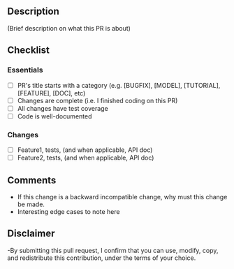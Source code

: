 ## Description ##
(Brief description on what this PR is about)

## Checklist ##
### Essentials ###
- [ ] PR's title starts with a category (e.g. [BUGFIX], [MODEL], [TUTORIAL], [FEATURE], [DOC], etc)
- [ ] Changes are complete (i.e. I finished coding on this PR)
- [ ] All changes have test coverage
- [ ] Code is well-documented

### Changes ###
- [ ] Feature1, tests, (and when applicable, API doc)
- [ ] Feature2, tests, (and when applicable, API doc)

## Comments ##
- If this change is a backward incompatible change, why must this change be made.
- Interesting edge cases to note here

## Disclaimer ##
-By submitting this pull request, I confirm that you can use, modify, copy, and redistribute this contribution, under the terms of your choice.
